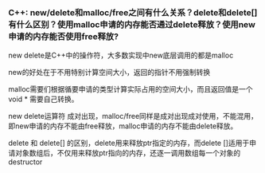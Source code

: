 ### C++: new/delete和malloc/free之间有什么关系？delete和delete[]有什么区别？使用malloc申请的内存能否通过delete释放？使用new申请的内存能否使用free释放?

new delete是C++中的操作符，大多数实现中new底层调用的都是malloc

new的好处在于不用特别计算空间大小，返回的指针不用强制转换

malloc需要们根据循要申请的类型计算实际占用的空间大小，而且返回值是一个void \* 需要自己转换。

new delete运算符 成对出现，malloc/free同样是成对出现成对使用，不能混用，即new申请的内存不能由free释放，malloc申请的内存不能由delete释放。


delete 和 delete[] 的区别，delete用来释放ptr指定的内存，而delete []适用于申请对象数组后，不仅用来释放ptr指向的内存，还逐一调用数组每一个对象的destructor
